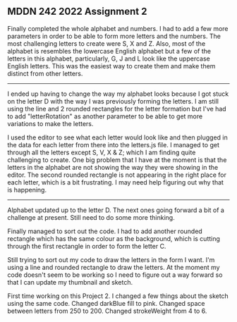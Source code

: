 ## MDDN 242 2022 Assignment 2
Finally completed the whole alphabet and numbers. I had to add a few more parameters in order to be able to form more letters and the numbers. The most challenging letters to create were S, X and Z. Also, most of the alphabet is resembles the lowercase English alphabet but a few of the letters in this alphabet, particularly, G, J and L look like the uppercase English letters. This was the easiest way to create them and make them distinct from other letters. 

---------------------------------------------
I ended up having to change the way my alphabet looks because I got stuck on the letter D with the way I was previously forming the letters. I am still using the line and 2 rounded rectangles for the letter formation but I've had to add "letterRotation" as another parameter to be able to get more variations to make the letters.

I used the editor to see what each letter would look like and then plugged in the data for each letter from there into the letters.js file. I managed to get through all the letters except S, V, X & Z; which I am finding quite challenging to create. One big problem that I have at the moment is that the letters in the alphabet are not showing the way they were showing in the editor. The second rounded rectangle is not appearing in the right place for each letter, which is a bit frustrating. I may need help figuring out why that is happening.

---------------------------------------------
Alphabet updated up to the letter D. The next ones going forward a bit of a challenge at present. Still need to do some more thinking.

Finally managed to sort out the code. I had to add another rounded rectangle which has the same colour as the background, which is cutting through the first rectangle in order to form the letter C.


Still trying to sort out my code to draw the letters in the form I want. I'm using a line and rounded rectangle to draw the letters. At the moment my code doesn't seem to be working so I need to figure out a way forward so that I can update my thumbnail and sketch.



First time working on this Project 2. I changed a few things about the sketch using the same code. Changed darkBlue fill to pink. Changed space between letters from 250 to 200. Changed strokeWeight from 4 to 6.
